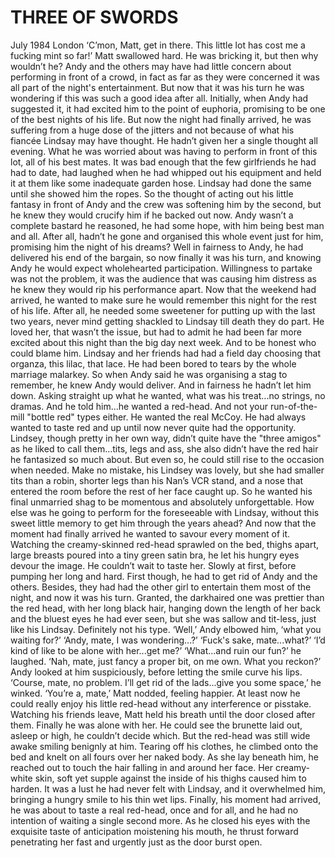 # THREE OF SWORDS

July 1984
London
‘C’mon, Matt, get in there. This little lot has cost me a fucking
mint so far!’
Matt swallowed hard. He was bricking it, but then why wouldn’t
he? Andy and the others may have had little concern about
performing in front of a crowd, in fact as far as they were concerned
it was all part of the night's entertainment. But now that it was his
turn he was wondering if this was such a good idea after all. Initially,
when Andy had suggested it, it had excited him to the point of
euphoria, promising to be one of the best nights of his life. But now
the night had finally arrived, he was suffering from a huge dose of
the jitters and not because of what his fiancée Lindsay may have
thought.
He hadn’t given her a single thought all evening. What he was
worried about was having to perform in front of this lot, all of his
best mates. It was bad enough that the few girlfriends he had had to
date, had laughed when he had whipped out his equipment and held
it at them like some inadequate garden hose. Lindsay had done the
same until she showed him the ropes. So the thought of acting out
his little fantasy in front of Andy and the crew was softening him by
the second, but he knew they would crucify him if he backed out
now. Andy wasn’t a complete bastard he reasoned, he had some hope, 
with him being best man and all. After all, hadn’t he gone and
organised this whole event just for him, promising him the night of
his dreams? Well in fairness to Andy, he had delivered his end of
the bargain, so now finally it was his turn, and knowing Andy he
would expect wholehearted participation. Willingness to partake was
not the problem, it was the audience that was causing him distress as
he knew they would rip his performance apart.
Now that the weekend had arrived, he wanted to make sure he
would remember this night for the rest of his life. After all, he
needed some sweetener for putting up with the last two years, never
mind getting shackled to Lindsay till death they do part. He loved
her, that wasn’t the issue, but had to admit he had been far more
excited about this night than the big day next week. And to be honest
who could blame him.
Lindsay and her friends had had a field day choosing that
organza, this lilac, that lace. He had been bored to tears by the whole
marriage malarkey. So when Andy said he was organising a stag to
remember, he knew Andy would deliver. And in fairness he hadn’t
let him down. Asking straight up what he wanted, what was his
treat...no strings, no dramas. And he told him...he wanted a red-head.
And not your run-of-the-mill "bottle red" types either. He wanted the
real McCoy.
He had always wanted to taste red and up until now never quite
had the opportunity. Lindsey, though pretty in her own way, didn’t
quite have the "three amigos" as he liked to call them...tits, legs and
ass, she also didn’t have the red hair he fantasized so much about.
But even so, he could still rise to the occasion when needed. Make
no mistake, his Lindsey was lovely, but she had smaller tits than a
robin, shorter legs than his Nan’s VCR stand, and a nose that entered
the room before the rest of her face caught up.
So he wanted his final unmarried shag to be momentous and
absolutely unforgettable. How else was he going to perform for the
foreseeable with Lindsay, without this sweet little memory to get
him through the years ahead? And now that the moment had finally
arrived he wanted to savour every moment of it. Watching the
creamy-skinned red-head sprawled on the bed, thighs apart, large
breasts poured into a tiny green satin bra, he let his hungry eyes
devour the image. He couldn’t wait to taste her. Slowly at first,
before pumping her long and hard. First though, he had to get rid of
Andy and the others. Besides, they had had the other girl to entertain 
them most of the night, and now it was his turn. Granted, the darkhaired 
one was prettier than the red head, with her long black hair,
hanging down the length of her back and the bluest eyes he had ever
seen, but she was sallow and tit-less, just like his Lindsay. Definitely
not his type.
‘Well,’ Andy elbowed him, ‘what you waiting for?’
‘Andy, mate, I was wondering...?’
‘Fuck's sake, mate...what?’
‘I’d kind of like to be alone with her...get me?’
‘What...and ruin our fun?’ he laughed.
‘Nah, mate, just fancy a proper bit, on me own. What you
reckon?’
Andy looked at him suspiciously, before letting the smile curve
his lips.
‘Course, mate, no problem. I’ll get rid of the lads...give you some
space,’ he winked.
‘You’re a, mate,’ Matt nodded, feeling happier. At least now he
could really enjoy his little red-head without any interference or pisstake. 
Watching his friends leave, Matt held his breath until the door
closed after them. Finally he was alone with her. He could see the
brunette laid out, asleep or high, he couldn’t decide which. But the
red-head was still wide awake smiling benignly at him. Tearing off
his clothes, he climbed onto the bed and knelt on all fours over her
naked body.
As she lay beneath him, he reached out to touch the hair falling in
and around her face. Her creamy-white skin, soft yet supple against
the inside of his thighs caused him to harden. It was a lust he had
never felt with Lindsay, and it overwhelmed him, bringing a hungry
smile to his thin wet lips. Finally, his moment had arrived, he was
about to taste a real red-head, once and for all, and he had no
intention of waiting a single second more. As he closed his eyes with
the exquisite taste of anticipation moistening his mouth, he thrust
forward penetrating her fast and urgently just as the door burst open. 
